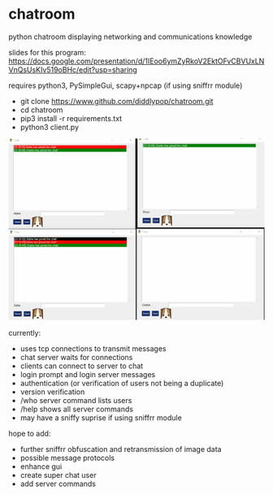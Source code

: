 # chatroom
python chatroom displaying networking and communications knowledge

slides for this program:
https://docs.google.com/presentation/d/1IEoo6ymZyRkoV2EktOFvCBVUxLNVnQsUsKIv519oBHc/edit?usp=sharing

requires python3, PySimpleGui, scapy+npcap (if using sniffrr module)

- git clone https://www.github.com/diddlypop/chatroom.git
- cd chatroom
- pip3 install -r requirements.txt
- python3 client.py

![](chat.gif)

currently:
- uses tcp connections to transmit messages
- chat server waits for connections
- clients can connect to server to chat
- login prompt and login server messages
- authentication (or verification of users not being a duplicate)
- version verification
- /who server command lists users
- /help shows all server commands
- may have a sniffy suprise if using sniffrr module

hope to add:
- further sniffrr obfuscation and retransmission of image data
- possible message protocols
- enhance gui
- create super chat user
- add server commands
